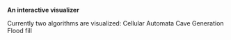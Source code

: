 **An interactive visualizer**

Currently two algorithms are visualized: 
Cellular Automata Cave Generation
Flood fill
